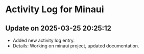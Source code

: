 # Activity Log for Minaui

## Update on 2025-03-25 20:25:12
- Added new activity log entry.
- Details: Working on minaui project, updated documentation.

